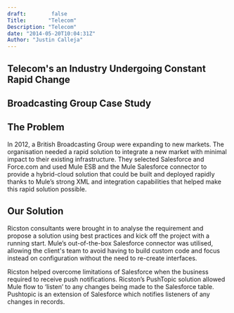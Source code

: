 ```yaml
---
draft:        false
Title:       "Telecom"
Description: "Telecom"
date: "2014-05-20T10:04:31Z"
Author: "Justin Calleja"
---
```


## Telecom's an Industry Undergoing Constant Rapid Change
 

##  Broadcasting Group Case Study

## The Problem
In 2012, a British Broadcasting Group were expanding to new markets. The organisation needed a rapid solution to integrate 
a new market with minimal impact to their existing infrastructure. They selected Salesforce and Force.com and used Mule ESB and the Mule 
Salesforce connector to provide a hybrid-cloud solution that could be built and deployed rapidly thanks to Mule’s strong  XML 
and integration capabilities that helped make this rapid solution possible.

## Our Solution
Ricston consultants were brought in to analyse the requirement and propose a solution using best 
practices and kick off the project with a running start. Mule’s out-of-the-box Salesforce connector was utilised, allowing the 
client's team to avoid having to build custom code and focus instead on configuration without the need to re-create interfaces.

Ricston helped overcome limitations of Salesforce when the business required to receive push notifications. Ricston’s PushTopic 
solution allowed Mule flow to ‘listen’ to any changes being made to the Salesforce table. Pushtopic is an extension of 
Salesforce which notifies listeners of any changes in records. 

